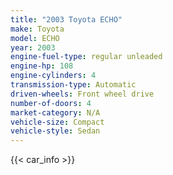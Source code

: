 ```yaml
---
title: "2003 Toyota ECHO"
make: Toyota
model: ECHO
year: 2003
engine-fuel-type: regular unleaded
engine-hp: 108
engine-cylinders: 4
transmission-type: Automatic
driven-wheels: Front wheel drive
number-of-doors: 4
market-category: N/A
vehicle-size: Compact
vehicle-style: Sedan
---
```


{{< car_info >}}
